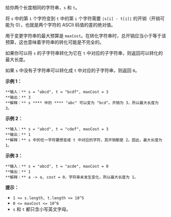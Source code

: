 给你两个长度相同的字符串，`s` 和 `t`。

将 `s` 中的第 `i` 个字符变到 `t` 中的第 `i` 个字符需要 `|s[i] - t[i]|` 的开销（开销可能为 0），也就是两个字符的
ASCII 码值的差的绝对值。

用于变更字符串的最大预算是 `maxCost`。在转化字符串时，总开销应当小于等于该预算，这也意味着字符串的转化可能是不完全的。

如果你可以将 `s` 的子字符串转化为它在 `t` 中对应的子字符串，则返回可以转化的最大长度。

如果 `s` 中没有子字符串可以转化成 `t` 中对应的子字符串，则返回 `0`。

**示例 1：**

    
    
    **输入：** s = "abcd", t = "bcdf", maxCost = 3
    **输出：** 3
    **解释：** s **** 中的 **** "abc" 可以变为 "bcd"。开销为 3，所以最大长度为 3。

**示例 2：**

    
    
    **输入：** s = "abcd", t = "cdef", maxCost = 3
    **输出：** 1
    **解释：** s 中的任一字符要想变成 t 中对应的字符，其开销都是 2。因此，最大长度为 1。
    

**示例 3：**

    
    
    **输入：** s = "abcd", t = "acde", maxCost = 0
    **输出：** 1
    **解释：** a -> a, cost = 0，字符串未发生变化，所以最大长度为 1。
    

**提示：**

  * `1 <= s.length, t.length <= 10^5`
  * `0 <= maxCost <= 10^6`
  * `s` 和 `t` 都只含小写英文字母。


